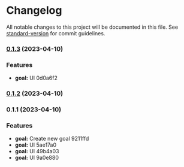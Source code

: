 # Changelog

All notable changes to this project will be documented in this file. See [standard-version](https://github.com/conventional-changelog/standard-version) for commit guidelines.

### [0.1.3](///compare/v0.1.2...v0.1.3) (2023-04-10)


### Features

* **goal:** UI 0d0a6f2

### [0.1.2](///compare/v0.1.1...v0.1.2) (2023-04-10)

### 0.1.1 (2023-04-10)


### Features

* **goal:** Create new goal 9211ffd
* **goal:** UI 5ae17a0
* **goal:** UI 49b4a03
* **goal:** UI 9a0e880
